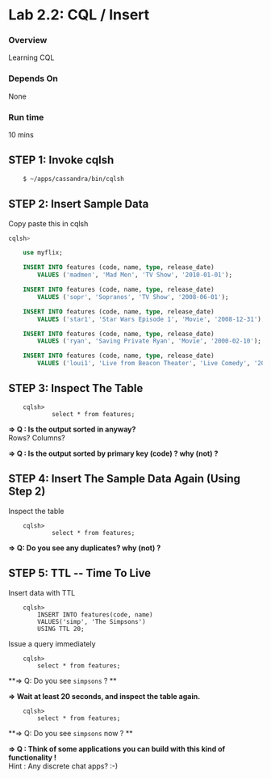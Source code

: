 <link rel='stylesheet' href='../assets/css/main.css'/>

# Lab 2.2: CQL / Insert

### Overview

Learning CQL

### Depends On 

None

### Run time

10 mins


## STEP 1:  Invoke cqlsh

```bash
    $ ~/apps/cassandra/bin/cqlsh
```


## STEP 2:  Insert Sample Data

Copy paste this in cqlsh

```sql
cqlsh>

    use myflix;

    INSERT INTO features (code, name, type, release_date)
        VALUES ('madmen', 'Mad Men', 'TV Show', '2010-01-01');

    INSERT INTO features (code, name, type, release_date)
        VALUES ('sopr', 'Sopranos', 'TV Show', '2008-06-01');

    INSERT INTO features (code, name, type, release_date)
        VALUES ('star1', 'Star Wars Episode 1', 'Movie', '2008-12-31');

    INSERT INTO features (code, name, type, release_date)
        VALUES ('ryan', 'Saving Private Ryan', 'Movie', '2000-02-10');

    INSERT INTO features (code, name, type, release_date)
        VALUES ('loui1', 'Live from Beacon Theater', 'Live Comedy', '2011-02-10');
```

## STEP 3:   Inspect The Table

```
    cqlsh>     
            select * from features;
```

**=> Q : Is the output sorted in anyway?**  
      Rows?   Columns?

**=> Q : Is the output sorted by primary key (code) ? why (not) ?**  


## STEP 4:  Insert The Sample Data Again (Using Step 2)
Inspect the table
```
    cqlsh>     
            select * from features;
```
**=> Q: Do you see any duplicates?   why (not) ?**


## STEP 5:  TTL -- Time To Live
Insert data with TTL
```
    cqlsh>
        INSERT INTO features(code, name)
        VALUES('simp', 'The Simpsons')
        USING TTL 20;
```

Issue a query immediately
```
    cqlsh>
        select * from features;
```

**=> Q: Do you see `simpsons` ? **

**=> Wait at least 20 seconds, and inspect the table again.**  
```
    cqlsh>
        select * from features;
```

**=> Q: Do you see `simpsons` now ? **  

**=> Q : Think of some applications you can build with this kind of functionality !**  
Hint : Any discrete chat apps? :-)
